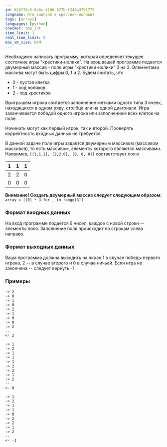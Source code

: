 ```yaml
---
id: 628f76c5-6a6c-4106-877b-f246a3791775
longname: Кто выиграл в крестики-нолики?
tags: [arrays]
languages: [python]
checker: cmp_int
time_limit: 1
real_time_limit: 5
max_vm_size: 64M
---
```



Необходимо написать программу, которая определяет текущее состояние игры "крестики-нолики". На вход вашей программе подается двумерный массив - поле игры "крестики-нолики" 3 на 3. Элементами массива могут быть цифры 0, 1 и 2. Будем считать, что

* 0 - пустая клетка
* 1 - ход ноликов
* 2 - ход крестиков

Выигрышем игрока считается заполнение метками одного типа 3 ячеек, находящихся в одном ряду, столбце или на одной диагонали. Игра заканчивается победой одного игрока или заполнением всех клеток на поле.

Начинать могут как первый игрок, так и второй. Проверять корректность входных данных не требуется. 

В данной задаче поле игры задается двумерным массивом (массивом массивов), то есть массивом, элементы которого являются массивами. Например, `[[1,1,1], [2,2,0], [0, 0, 0]]` соответствует полю 

| 1 | 1 | 1 |
|---|---|---|
| 2 | 2 | 0 |
| 0 | 0 | 0 |


**Внимание! Создать двумерный массив следует следующим образом:** `array = [[0] * 3 for _ in range(3)]`

### Формат входных данных

На вход программе подается 9 чисел, каждое с новой строки -- элементы поля. Заполнение поля происходит по строкам слева направо.

### Формат выходных данных

Ваша программа должна выводить на экран 1 в случае победы первого игрока, 2 -- в случае второго и 0 в случае ничьей. Если игра не закончена -- следует вернуть -1.

### Примеры

```
-> 2
-> 0
-> 1
-> 0
-> 2
-> 1
-> 0
-> 0
-> 2
--
<- 2
```

```
-> 1
-> 2
-> 1
-> 1
-> 1
-> 2
-> 2
-> 1
-> 2
--
<- 0
```

```
-> 1
-> 2
-> 1
-> 1
-> 0
-> 2
-> 2
-> 1
-> 2
--
<- -1
```

